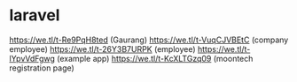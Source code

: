 # laravel
https://we.tl/t-Re9PqH8ted (Gaurang)
https://we.tl/t-VuqCJVBEtC (company employee)
https://we.tl/t-26Y3B7URPK  (employee)
https://we.tl/t-lYpvVdFgwg  (example app)
https://we.tl/t-KcXLTGzq09 (moontech registration page)

